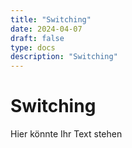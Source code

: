 ```yaml
---
title: "Switching"
date: 2024-04-07
draft: false
type: docs
description: "Switching"
---
```


# Switching

Hier könnte Ihr Text stehen